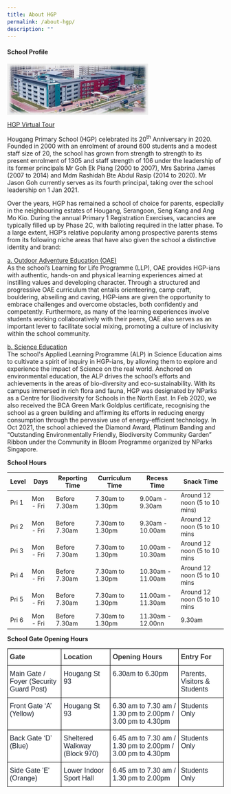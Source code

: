 ```yaml
---
title: About HGP
permalink: /about-hgp/
description: ""
---
```

<h4><strong>School Profile</strong></h4>
<img style="width: 65%;" src="/images/abou.jpg" align="left"><br><br><br><br><br><br><br>

[HGP Virtual Tour](https://tubear.co/3d-model/hougang-primary-school/fullscreen/)

<p>Hougang Primary School (HGP) celebrated its 20<sup>th</sup>&nbsp;Anniversary in 2020. Founded in 2000 with an enrolment of around 600 students and a modest staff size of 20, the school has grown from strength to strength to its present enrolment of 1305 and staff strength of 106 under the leadership of its former principals Mr Goh Ek Piang (2000 to 2007), Mrs Sabrina James (2007 to 2014) and Mdm Rashidah Bte Abdul Rasip (2014 to 2020). Mr Jason Goh currently serves as its fourth principal, taking over the school leadership on 1 Jan 2021.</p>
<p>Over the years, HGP has remained a school of choice for parents, especially in the neighbouring estates of Hougang, Serangoon, Seng Kang and Ang Mo Kio. During the annual Primary 1 Registration Exercises, vacancies are typically filled up by Phase 2C, with balloting required in the latter phase. To a large extent, HGP’s relative popularity among prospective parents stems from its following niche areas that have also given the school a distinctive identity and brand:</p>
<p><u>a. Outdoor Adventure Education (OAE)<br></u>As the school’s Learning for Life Programme (LLP), OAE provides HGP-ians with authentic, hands-on and physical learning experiences aimed at instilling values and developing character. Through a structured and progressive OAE curriculum that entails orienteering, camp craft, bouldering, abseiling and caving, HGP-ians are given the opportunity to embrace challenges and overcome obstacles, both confidently and competently. Furthermore, as many of the learning experiences involve students working collaboratively with their peers, OAE also serves as an important lever to facilitate social mixing, promoting a culture of inclusivity within the school community.</p>
<p><u>b. Science Education<br></u>The school's Applied Learning Programme (ALP) in Science Education aims to cultivate a spirit of inquiry in HGP-ians, by allowing them to explore and experience the impact of Science on the real world. Anchored on environmental education, the ALP drives the school’s efforts and achievements in the areas of bio-diversity and eco-sustainability. With its campus immersed in rich flora and fauna, HGP was designated by NParks as a Centre for Biodiversity for Schools in the North East. In Feb 2020, we also received the BCA Green Mark Goldplus certificate, recognising the school as a green building and affirming its efforts in reducing energy consumption through the pervasive use of energy-efficient technology. In Oct 2021, the school achieved the Diamond Award, Platinum Banding and “Outstanding Environmentally Friendly, Biodiversity Community Garden” Ribbon under the Community in Bloom Programme organized by NParks Singapore.</p>
<p><strong>School Hours</strong></p>

| Level | Days | Reporting Time | Curriculum Time | Recess Time | Snack Time | 
| -------- | -------- | -------- | -------- | -------- | -------- |
| Pri 1    | Mon - Fri     | Before 7.30am     | 7.30am to 1.30pm     | 9.00am - 9.30am     | Around 12 noon (5 to 10 mins)     |
| Pri 2    | Mon - Fri     | Before 7.30am     | 7.30am to 1.30pm     | 9.30am - 10.00am     | Around 12 noon (5 to 10 mins     |
| Pri 3    | Mon - Fri     | Before 7.30am     | 7.30am to 1.30pm     | 10.00am - 10.30am     | Around 12 noon (5 to 10 mins     |
| Pri 4    | Mon - Fri     | Before 7.30am     | 7.30am to 1.30pm     | 10.30am - 11.00am     | Around 12 noon (5 to 10 mins     |
| Pri 5    | Mon - Fri     | Before 7.30am     | 7.30am to 1.30pm     | 11.00am - 11.30am     | Around 12 noon (5 to 10 mins     |
| Pri 6    | Mon - Fri     | Before 7.30am     | 7.30am to 1.30pm     | 11.30am - 12.00nn     | 9.30am     |


<p><strong>School Gate Opening Hours</strong></p>

<style type="text/css">
.tg  {border-collapse:collapse;border-spacing:0;}
.tg td{border-color:black;border-style:solid;border-width:1px;font-family:Arial, sans-serif;font-size:14px;
  overflow:hidden;padding:10px 5px;word-break:normal;}
.tg th{border-color:black;border-style:solid;border-width:1px;font-family:Arial, sans-serif;font-size:14px;
  font-weight:normal;overflow:hidden;padding:10px 5px;word-break:normal;}
.tg .tg-5tx6{background-color:#FFF;color:#323232;font-family:Arial, Helvetica, sans-serif !important;font-size:16px;
  font-weight:bold;text-align:left;vertical-align:top}
.tg .tg-4xsb{background-color:#FFF;color:#1A202C;font-family:Arial, Helvetica, sans-serif !important;font-size:16px;text-align:left;
  vertical-align:top}
</style>
<table class="tg">
<thead>
  <tr>
    <th class="tg-5tx6"><span style="color:#323232">Gate</span></th>
    <th class="tg-5tx6"><span style="color:#323232">Location</span></th>
    <th class="tg-5tx6"><span style="color:#323232">Opening Hours</span></th>
    <th class="tg-5tx6"><span style="color:#323232">Entry For</span></th>
  </tr>
</thead>
<tbody>
  <tr>
    <td class="tg-4xsb">Main Gate / Foyer (Security Guard Post)</td>
    <td class="tg-4xsb">Hougang St 93</td>
    <td class="tg-4xsb">6.30am to 6.30pm</td>
    <td class="tg-4xsb">Parents, Visitors &amp; Students</td>
  </tr>
  <tr>
    <td class="tg-4xsb">Front Gate ‘A’ (Yellow)</td>
    <td class="tg-4xsb">Hougang St 93</td>
    <td class="tg-4xsb">6.30 am to 7.30 am / 1.30 pm to 2.00pm / 3.00 pm to 4.30pm</td>
    <td class="tg-4xsb">Students Only</td>
  </tr>
  <tr>
    <td class="tg-4xsb">Back Gate ‘D’ (Blue)</td>
    <td class="tg-4xsb">Sheltered Walkway (Block 970)</td>
    <td class="tg-4xsb">6.45 am to 7.30 am / 1.30 pm to 2.00pm / 3.00 pm to 4.30pm</td>
    <td class="tg-4xsb">Students Only</td>
  </tr>
  <tr>
    <td class="tg-4xsb">Side Gate 'E' (Orange)</td>
    <td class="tg-4xsb">Lower Indoor Sport Hall</td>
    <td class="tg-4xsb">6.45 am to 7.30 am / 1.30 pm to 2.00pm</td>
    <td class="tg-4xsb">Students Only</td>
  </tr>
</tbody>
</table>